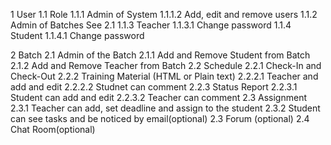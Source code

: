 1 User
  1.1 Role
    1.1.1 Admin of System
      1.1.1.2 Add, edit and remove users
    1.1.2 Admin of Batches
      See 2.1
    1.1.3 Teacher
      1.1.3.1 Change password
    1.1.4 Student
      1.1.4.1 Change password

2 Batch
  2.1 Admin of the Batch
    2.1.1 Add and Remove Student from Batch
    2.1.2 Add and Remove Teacher from Batch
  2.2 Schedule
    2.2.1 Check-In and Check-Out
    2.2.2 Training Material (HTML or Plain text)
      2.2.2.1 Teacher and add and edit
      2.2.2.2 Studnet can comment
    2.2.3 Status Report
      2.2.3.1 Student can add and edit
      2.2.3.2 Teacher can comment
  2.3 Assignment
    2.3.1 Teacher can add, set deadline and assign to the student
    2.3.2 Student can see tasks and be noticed by email(optional)
  2.3 Forum (optional)
  2.4 Chat Room(optional)
